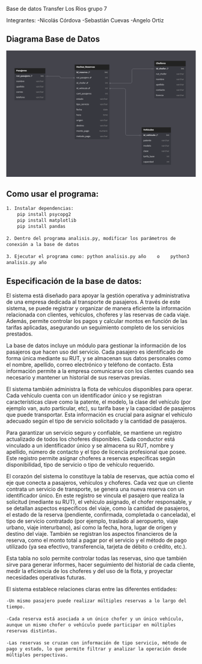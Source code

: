 Base de datos Transfer Los Rios grupo 7

Integrantes: 
-Nicolás Córdova
-Sebastián Cuevas
-Angelo Ortiz

## Diagrama Base de Datos
![ImageAlt](https://github.com/Kietth/TransferDatabase/blob/c57798244657da7ac1ad27d55cd079827b01fe4d/diagrama.png)

## Como usar el programa:
```
1. Instalar dependencias:
    pip install psycopg2
    pip install matplotlib
    pip install pandas

2. Dentro del programa analisis.py, modificar los parámetros de conexión a la base de datos

3. Ejecutar el programa como: python analisis.py año    o    python3 analisis.py año
```


## Especificación de la base de datos:

El sistema está diseñado para apoyar la gestión operativa y administrativa de una empresa dedicada al transporte de pasajeros. A través de este sistema, se puede registrar y organizar de manera eficiente la información relacionada con clientes, vehículos, choferes y las reservas de cada viaje. Además, permite controlar los pagos y calcular montos en función de las tarifas aplicadas, asegurando un seguimiento completo de los servicios prestados.

La base de datos incluye un módulo para gestionar la información de los pasajeros que hacen uso del servicio. Cada pasajero es identificado de forma única mediante su RUT, y se almacenan sus datos personales como el nombre, apellido, correo electrónico y teléfono de contacto. Esta información permite a la empresa comunicarse con los clientes cuando sea necesario y mantener un historial de sus reservas previas.

El sistema también administra la flota de vehículos disponibles para operar. Cada vehículo cuenta con un identificador único y se registran características clave como la patente, el modelo, la clase del vehículo (por ejemplo van, auto particular, etc), su tarifa base y la capacidad de pasajeros que puede transportar. Esta información es crucial para asignar el vehículo adecuado según el tipo de servicio solicitado y la cantidad de pasajeros.

Para garantizar un servicio seguro y confiable, se mantiene un registro actualizado de todos los choferes disponibles. Cada conductor está vinculado a un identificador único y se almacena su RUT, nombre y apellido, número de contacto y el tipo de licencia profesional que posee. Este registro permite asignar choferes a reservas específicas según disponibilidad, tipo de servicio o tipo de vehículo requerido.

El corazón del sistema lo constituye la tabla de reservas, que actúa como el eje que conecta a pasajeros, vehículos y choferes. Cada vez que un cliente contrata un servicio de transporte, se genera una nueva reserva con un identificador único. En este registro se vincula el pasajero que realiza la solicitud (mediante su RUT), el vehículo asignado, el chofer responsable, y se detallan aspectos específicos del viaje, como la cantidad de pasajeros, el estado de la reserva (pendiente, confirmada, completada o cancelada), el tipo de servicio contratado (por ejemplo, traslado al aeropuerto, viaje urbano, viaje interurbano), así como la fecha, hora, lugar de origen y destino del viaje. También se registran los aspectos financieros de la reserva, como el monto total a pagar por el servicio y el método de pago utilizado (ya sea efectivo, transferencia, tarjeta de débito o crédito, etc.).

Esta tabla no solo permite controlar todas las reservas, sino que también sirve para generar informes, hacer seguimiento del historial de cada cliente, medir la eficiencia de los choferes y del uso de la flota, y proyectar necesidades operativas futuras.

El sistema establece relaciones claras entre las diferentes entidades:

    -Un mismo pasajero puede realizar múltiples reservas a lo largo del tiempo.

    -Cada reserva está asociada a un único chofer y un único vehículo, aunque un mismo chofer o vehículo puede participar en múltiples reservas distintas.

    -Las reservas se cruzan con información de tipo servicio, método de pago y estado, lo que permite filtrar y analizar la operación desde múltiples perspectivas.

